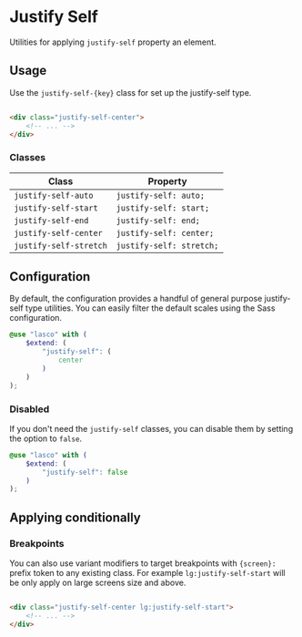 # Justify Self

Utilities for applying `justify-self` property an element.

## Usage

Use the `justify-self-{key}` class for set up the justify-self type.

```html

<div class="justify-self-center">
    <!-- ... -->
</div>
```

### Classes

| Class                  | Property                 |
|------------------------|--------------------------|
| `justify-self-auto`    | `justify-self: auto;`    |
| `justify-self-start`   | `justify-self: start;`   |
| `justify-self-end`     | `justify-self: end;`     |
| `justify-self-center`  | `justify-self: center;`  |
| `justify-self-stretch` | `justify-self: stretch;` |

## Configuration

By default, the configuration provides a handful of general purpose justify-self type utilities. You can easily filter the
default scales using the Sass configuration.

```scss
@use "lasco" with (
    $extend: (
        "justify-self": (
            center
        )
    )
);
```

### Disabled

If you don't need the `justify-self` classes, you can disable them by setting the option to `false`.

```scss
@use "lasco" with (
    $extend: (
        "justify-self": false
    )
);
```

## Applying conditionally

### Breakpoints

You can also use variant modifiers to target breakpoints with `{screen}:` prefix token to any existing class. For
example `lg:justify-self-start` will be only apply on large screens size and above.

```html

<div class="justify-self-center lg:justify-self-start">
    <!-- ... -->
</div>
```
